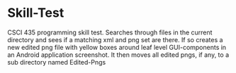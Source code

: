 # Skill-Test
CSCI 435 programming skill test. Searches through files in the current directory and sees if a matching xml and png set are there. If so creates a new edited png file with yellow boxes around leaf level GUI-components in an Android application screenshot. It then moves all edited pngs, if any, to a sub directory named Edited-Pngs
